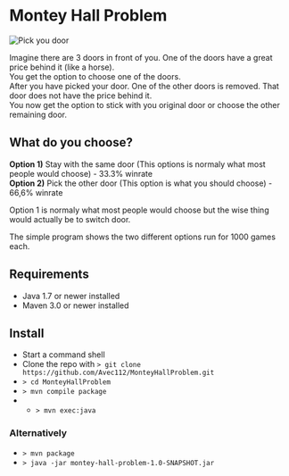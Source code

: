 # Montey Hall Problem

![Pick you door](http://www.coopertoons.com/education/montyhallproblem/montyanddoors.jpg "Montey Hall Problem")

Imagine there are 3 doors in front of you. One of the doors have a great price behind it (like a horse).    
You get the option to choose one of the doors.  
After you have picked your door. One of the other doors is removed. That door does not have the price behind it.   
You now get the option to stick with you original door or choose the other remaining door.


## What do you choose?

**Option 1)** Stay with the same door (This options is normaly what most people would choose) - 33.3% winrate  
**Option 2)** Pick the other door (This option is what you should choose) - 66,6% winrate
  
Option 1 is normaly what most people would choose but the wise thing would actually be to switch door.  

The simple program shows the two different options run for 1000 games each.  

## Requirements
- Java 1.7 or newer installed
- Maven 3.0 or newer installed

## Install
* Start a command shell 
* Clone the repo with `> git clone https://github.com/Avec112/MonteyHallProblem.git`
* `> cd MonteyHallProblem`
* `> mvn compile package`
* * `> mvn exec:java`

### Alternatively  
- `> mvn package`  
- `> java -jar montey-hall-problem-1.0-SNAPSHOT.jar`
